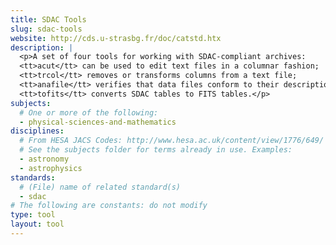 ```yaml
---
title: SDAC Tools
slug: sdac-tools
website: http://cds.u-strasbg.fr/doc/catstd.htx
description: |
  <p>A set of four tools for working with SDAC-compliant archives:
  <tt>acut</tt> can be used to edit text files in a columnar fashion;
  <tt>trcol</tt> removes or transforms columns from a text file;
  <tt>anafile</tt> verifies that data files conform to their description;
  <tt>tofits</tt> converts SDAC tables to FITS tables.</p>
subjects:
  # One or more of the following:
  - physical-sciences-and-mathematics
disciplines:
  # From HESA JACS Codes: http://www.hesa.ac.uk/content/view/1776/649/
  # See the subjects folder for terms already in use. Examples:
  - astronomy
  - astrophysics
standards:
  # (File) name of related standard(s)
  - sdac
# The following are constants: do not modify
type: tool
layout: tool
---
```

